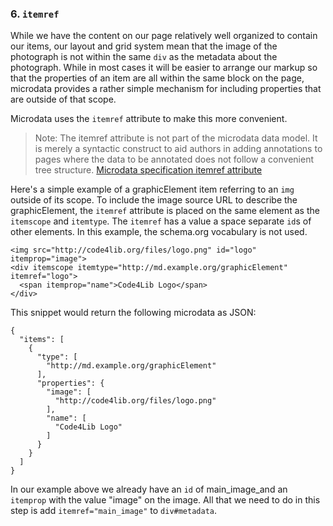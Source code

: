 ### 6. `itemref`

While we have the content on our page relatively well organized to contain our
items, our layout and grid system mean that the image of the photograph is
not within the same `div` as the metadata about the photograph. While in most
cases it will be easier to arrange our markup so that the properties of an
item are all within the same block on the page, microdata provides a rather
simple mechanism for including properties that are outside of that scope.

Microdata uses the `itemref` attribute to make this more convenient.

> Note: The itemref attribute is not part of the microdata data model. It is merely a 
> syntactic construct to aid authors in adding annotations to pages where the 
> data to be annotated does not follow a convenient tree structure.
> [Microdata specification itemref attribute](http://www.whatwg.org/specs/web-apps/current-work/multipage/microdata.html#attr-itemref)

Here's a simple example of a graphicElement item referring to an `img` outside
of its scope. To include the image source URL to describe the graphicElement,
the `itemref` attribute is placed on the same element as the `itemscope` and
`itemtype`. The `itemref` has a value a space separate `id`s of other elements.
In this example, the schema.org vocabulary is not used.

    <img src="http://code4lib.org/files/logo.png" id="logo" itemprop="image">
    <div itemscope itemtype="http://md.example.org/graphicElement" itemref="logo">
      <span itemprop="name">Code4Lib Logo</span>      
    </div>
    
This snippet would return the following microdata as JSON:

    {
      "items": [
        {
          "type": [
            "http://md.example.org/graphicElement"
          ],
          "properties": {
            "image": [
              "http://code4lib.org/files/logo.png"
            ],
            "name": [
              "Code4Lib Logo"
            ]
          }
        }
      ]
    }
    
In our example above we already have an `id` of main_image_and an `itemprop` with 
the value "image" on the image. All that we need to do in this step is add
`itemref="main_image"` to `div#metadata`.
